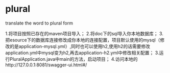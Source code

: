 # plural
translate the word to plural form 

1.将项目按照已存在的maven项目导入；
2.将doc下的sql导入你本地数据库；
3.把esource下的数据库连接修改成你本地的连接配置，项目默认使用的mysql（修改的是application-mysql.yml）,同时也可以使用h2,使用h2的话需要修改application.yml中mysql变为h2,再去application-h2.yml中修改相关配置；
3.运行PluralApplication.java中main的方法，启动项目；
4.访问本地的http://127.0.0.1:8081/swagger-ui.html#/

